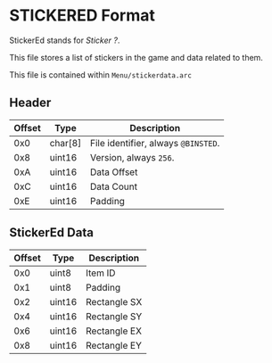 # STICKERED Format

StickerEd stands for *Sticker ?*.

This file stores a list of stickers in the game and data related to them.

This file is contained within `Menu/stickerdata.arc`

## Header
| Offset | Type  | Description
|--------|-------|------------
| 0x0     | char[8]   | File identifier, always `@BINSTED`.
| 0x8     | uint16  | Version, always `256`.
| 0xA     | uint16  | Data Offset
| 0xC     | uint16  | Data Count
| 0xE     | uint16  | Padding

## StickerEd Data
| Offset | Type  | Description
|--------|-------|------------
| 0x0     | uint8   | Item ID
| 0x1     | uint8   | Padding
| 0x2     | uint16  | Rectangle SX
| 0x4     | uint16  | Rectangle SY
| 0x6     | uint16  | Rectangle EX
| 0x8     | uint16  | Rectangle EY